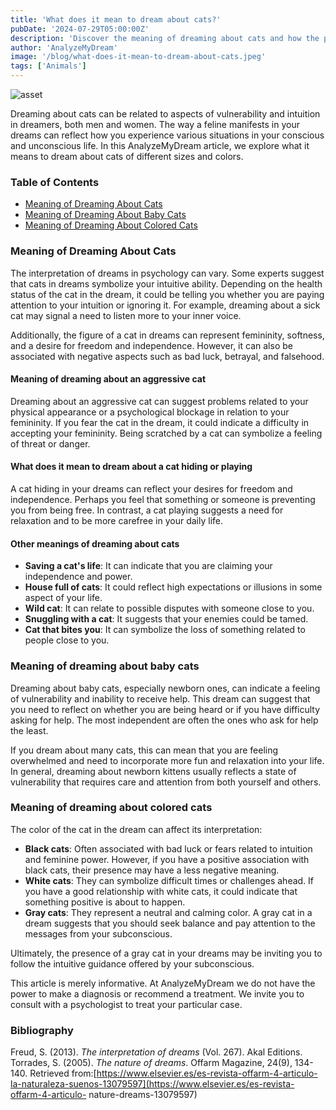 ```yaml
---
title: 'What does it mean to dream about cats?'
pubDate: '2024-07-29T05:00:00Z'
description: 'Discover the meaning of dreaming about cats and how the presence of these felines in your dreams can reflect aspects of your emotional life and intuition.'
author: 'AnalyzeMyDream'
image: '/blog/what-does-it-mean-to-dream-about-cats.jpeg'
tags: ['Animals']
---
```


![asset](/blog/what-does-it-mean-to-dream-about-cats.jpeg)

Dreaming about cats can be related to aspects of vulnerability and intuition in dreamers, both men and women. The way a feline manifests in your dreams can reflect how you experience various situations in your conscious and unconscious life. In this AnalyzeMyDream article, we explore what it means to dream about cats of different sizes and colors.

### Table of Contents

- [Meaning of Dreaming About Cats](#meaning-of-dreaming-about-cats)
- [Meaning of Dreaming About Baby Cats](#meaning-of-dreaming-about-baby-cats)
- [Meaning of Dreaming About Colored Cats](#meaning-of-dreaming-about-colorful-cats)

### Meaning of Dreaming About Cats

The interpretation of dreams in psychology can vary. Some experts suggest that cats in dreams symbolize your intuitive ability. Depending on the health status of the cat in the dream, it could be telling you whether you are paying attention to your intuition or ignoring it. For example, dreaming about a sick cat may signal a need to listen more to your inner voice.

Additionally, the figure of a cat in dreams can represent femininity, softness, and a desire for freedom and independence. However, it can also be associated with negative aspects such as bad luck, betrayal, and falsehood.

#### Meaning of dreaming about an aggressive cat

Dreaming about an aggressive cat can suggest problems related to your physical appearance or a psychological blockage in relation to your femininity. If you fear the cat in the dream, it could indicate a difficulty in accepting your femininity. Being scratched by a cat can symbolize a feeling of threat or danger.

#### What does it mean to dream about a cat hiding or playing

A cat hiding in your dreams can reflect your desires for freedom and independence. Perhaps you feel that something or someone is preventing you from being free. In contrast, a cat playing suggests a need for relaxation and to be more carefree in your daily life.

#### Other meanings of dreaming about cats

- **Saving a cat's life**: It can indicate that you are claiming your independence and power.
- **House full of cats**: It could reflect high expectations or illusions in some aspect of your life.
- **Wild cat**: It can relate to possible disputes with someone close to you.
- **Snuggling with a cat**: It suggests that your enemies could be tamed.
- **Cat that bites you**: It can symbolize the loss of something related to people close to you.

### Meaning of dreaming about baby cats

Dreaming about baby cats, especially newborn ones, can indicate a feeling of vulnerability and inability to receive help. This dream can suggest that you need to reflect on whether you are being heard or if you have difficulty asking for help. The most independent are often the ones who ask for help the least.

If you dream about many cats, this can mean that you are feeling overwhelmed and need to incorporate more fun and relaxation into your life. In general, dreaming about newborn kittens usually reflects a state of vulnerability that requires care and attention from both yourself and others.

### Meaning of dreaming about colored cats

The color of the cat in the dream can affect its interpretation:

- **Black cats**: Often associated with bad luck or fears related to intuition and feminine power. However, if you have a positive association with black cats, their presence may have a less negative meaning.
- **White cats**: They can symbolize difficult times or challenges ahead. If you have a good relationship with white cats, it could indicate that something positive is about to happen.
- **Gray cats**: They represent a neutral and calming color. A gray cat in a dream suggests that you should seek balance and pay attention to the messages from your subconscious.

Ultimately, the presence of a gray cat in your dreams may be inviting you to follow the intuitive guidance offered by your subconscious.

This article is merely informative. At AnalyzeMyDream we do not have the power to make a diagnosis or recommend a treatment. We invite you to consult with a psychologist to treat your particular case.

### Bibliography

Freud, S. (2013). *The interpretation of dreams* (Vol. 267). Akal Editions. 
Torrades, S. (2005). *The nature of dreams*. Offarm Magazine, 24(9), 134-140. Retrieved from:[https://www.elsevier.es/es-revista-offarm-4-articulo-la-naturaleza-suenos-13079597](https://www.elsevier.es/es-revista-offarm-4-articulo- nature-dreams-13079597)